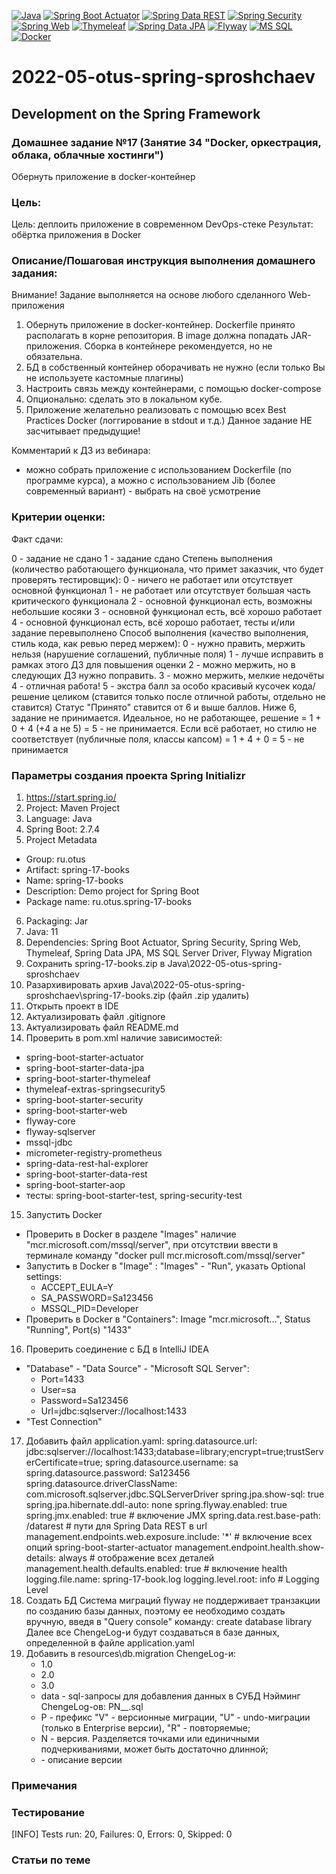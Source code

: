 [![Java](https://img.shields.io/badge/Java-E43222??style=for-the-badge&logo=java&logoColor=FFFFFF)](https://java.com/)
[![Spring Boot Actuator](https://img.shields.io/badge/Spring_Boot_Actuator-FFFFFF??style=for-the-badge&logo=Spring)](https://spring.io/guides/gs/actuator-service/)
[![Spring Data REST](https://img.shields.io/badge/Spring_Data_REST-FFFFFF??style=for-the-badge&logo=Spring)](https://spring.io/projects/spring-data-rest)
[![Spring Security](https://img.shields.io/badge/Spring_Security-FFFFFF??style=for-the-badge&logo=Spring)](https://spring.io/projects/spring-security/)
[![Spring Web](https://img.shields.io/badge/Spring_Web-FFFFFF??style=for-the-badge&logo=Spring)](https://spring.io/guides/gs/serving-web-content/)
[![Thymeleaf](https://img.shields.io/badge/Thymeleaf-FFFFFF??style=for-the-badge&logo=Thymeleaf&logoColor=025B10)](https://www.thymeleaf.org/)
[![Spring Data JPA](https://img.shields.io/badge/Spring_Data_JPA-FFFFFF??style=for-the-badge&logo=Spring)](https://spring.io/projects/spring-data-jpa)
[![Flyway](https://img.shields.io/badge/Flyway-FFFFFF??style=for-the-badge&logo=Flyway&logoColor=CC0100)](https://flywaydb.org/)
[![MS SQL](https://img.shields.io/badge/SQL_Server-2B65B2??style=for-the-badge&logo=Microsoft&logoColor=FFFFFF)](https://www.microsoft.com/en-us/sql-server)
[![Docker](https://img.shields.io/badge/Docker-0E2B62??style=for-the-badge&logo=Docker&logoColor=FFFFFF)](https://www.docker.com/)

# 2022-05-otus-spring-sproshchaev
Development on the Spring Framework
-----------------------------------
### Домашнее задание №17 (Занятие 34 "Docker, оркестрация, облака, облачные хостинги")
Обернуть приложение в docker-контейнер

### Цель: 
Цель: деплоить приложение в современном DevOps-стеке
Результат: обёртка приложения в Docker

### Описание/Пошаговая инструкция выполнения домашнего задания:
Внимание! Задание выполняется на основе любого сделанного Web-приложения

1. Обернуть приложение в docker-контейнер. Dockerfile принято располагать в корне репозитория. В image должна попадать 
JAR-приложения. Сборка в контейнере рекомендуется, но не обязательна.
2. БД в собственный контейнер оборачивать не нужно (если только Вы не используете кастомные плагины)
3. Настроить связь между контейнерами, с помощью docker-compose
4. Опционально: сделать это в локальном кубе.
5. Приложение желательно реализовать с помощью всех Best Practices Docker (логгирование в stdout и т.д.)
Данное задание НЕ засчитывает предыдущие!

Комментарий к ДЗ из вебинара:
- можно собрать приложение с использованием Dockerfile (по программе курса), а можно с использованием Jib (более 
современный вариант) - выбрать на своё усмотрение

### Критерии оценки:
Факт сдачи:

0 - задание не сдано
1 - задание сдано
Степень выполнения (количество работающего функционала, что примет заказчик, что будет проверять тестировщик):
0 - ничего не работает или отсутствует основной функционал
1 - не работает или отсутствует большая часть критического функционала
2 - основной функционал есть, возможны небольшие косяки
3 - основной функционал есть, всё хорошо работает
4 - основной функционал есть, всё хорошо работает, тесты и/или задание перевыполнено
Способ выполнения (качество выполнения, стиль кода, как ревью перед мержем):
0 - нужно править, мержить нельзя (нарушение соглашений, публичные поля)
1 - лучше исправить в рамках этого ДЗ для повышения оценки
2 - можно мержить, но в следующих ДЗ нужно поправить.
3 - можно мержить, мелкие недочёты
4 - отличная работа!
5 - экстра балл за особо красивый кусочек кода/решение целиком (ставится только после отличной работы, отдельно не ставится)
Статус "Принято" ставится от 6 и выше баллов.
Ниже 6, задание не принимается.
Идеальное, но не работающее, решение = 1 + 0 + 4 (+4 а не 5) = 5 - не принимается.
Если всё работает, но стилю не соответствует (публичные поля, классы капсом) = 1 + 4 + 0 = 5 - не принимается

### Параметры создания проекта Spring Initializr
1. https://start.spring.io/
2. Project: Maven Project
3. Language: Java
4. Spring Boot: 2.7.4
5. Project Metadata
  - Group: ru.otus
  - Artifact: spring-17-books
  - Name: spring-17-books
  - Description: Demo project for Spring Boot
  - Package name: ru.otus.spring-17-books
6. Packaging: Jar
7. Java: 11
8. Dependencies: Spring Boot Actuator, Spring Security, Spring Web, Thymeleaf, Spring Data JPA, MS SQL Server Driver, 
Flyway Migration
9. Сохранить spring-17-books.zip в Java\2022-05-otus-spring-sproshchaev
10. Разархивировать архив Java\2022-05-otus-spring-sproshchaev\spring-17-books.zip (файл .zip удалить)
11. Открыть проект в IDE
12. Актуализировать файл .gitignore
13. Актуализировать файл README.md
14. Проверить в pom.xml наличие зависимостей: 
  - spring-boot-starter-actuator
  - spring-boot-starter-data-jpa 
  - spring-boot-starter-thymeleaf 
  - thymeleaf-extras-springsecurity5  
  - spring-boot-starter-security 
  - spring-boot-starter-web
  - flyway-core  
  - flyway-sqlserver  
  - mssql-jdbc 
  - micrometer-registry-prometheus
  - spring-data-rest-hal-explorer
  - spring-boot-starter-data-rest
  - spring-boot-starter-aop
  - тесты: spring-boot-starter-test, spring-security-test
15. Запустить Docker
  - Проверить в Docker в разделе "Images" наличие "mcr.microsoft.com/mssql/server", при отсутствии ввести в терминале 
  команду "docker pull mcr.microsoft.com/mssql/server"
  - Запустить в Docker в "Image" : "Images" - "Run", указать Optional settings: 
     - ACCEPT_EULA=Y
     - SA_PASSWORD=Sa123456
     - MSSQL_PID=Developer
  - Проверить в Docker в "Containers": Image "mcr.microsoft...", Status "Running", Port(s) "1433"
16. Проверить соединение с БД в IntelliJ IDEA
  - "Database" - "Data Source" - "Microsoft SQL Server": 
     - Port=1433 
     - User=sa 
     - Password=Sa123456
     - Url=jdbc:sqlserver://localhost:1433 
  - "Test Connection"
17. Добавить файл application.yaml:
    spring.datasource.url: jdbc:sqlserver://localhost:1433;database=library;encrypt=true;trustServerCertificate=true;
    spring.datasource.username: sa
    spring.datasource.password: Sa123456
    spring.datasource.driverClassName: com.microsoft.sqlserver.jdbc.SQLServerDriver
    spring.jpa.show-sql: true
    spring.jpa.hibernate.ddl-auto: none
    spring.flyway.enabled: true
    spring.jmx.enabled: true # включение JMX
    spring.data.rest.base-path: /datarest # пути для Spring Data REST в url
    management.endpoints.web.exposure.include: '*' # включение всех опций spring-boot-starter-actuator
    management.endpoint.health.show-details: always # отображение всех деталей
    management.health.defaults.enabled: true # включение health
    logging.file.name: spring-17-book.log
    logging.level.root: info # Logging Level
18. Создать БД
    Система миграций flyway не поддерживает транзакции по созданию базы данных, поэтому ее необходимо создать вручную, 
    введя в "Query console" команду: create database library
    Далее все ChengeLog-и будут создаваться в базе данных, определенной в файле application.yaml
19. Добавить в resources\db.migration ChengeLog-и:
      - 1.0 
      - 2.0
      - 3.0
      - data - sql-запросы для добавления данных в СУБД
    Нэйминг ChengeLog-ов: PN__<Description>.sql
      - P - префикс "V" - версионные миграции, "U" - undo-миграции (только в Enterprise версии), "R" - повторяемые;
      - N - версия. Разделяется точками или единичными подчеркиваниями, может быть достаточно длинной;
      - <Description> - описание версии
    
### Примечания

### Тестирование

[INFO] Tests run: 20, Failures: 0, Errors: 0, Skipped: 0

### Статьи по теме
